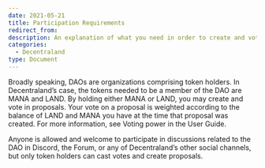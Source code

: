 ```yaml
---
date: 2021-05-21
title: Participation Requirements
redirect_from:
description: An explanation of what you need in order to create and vote in proposals in the DAO.
categories:
  - Decentraland
type: Document
---
```


Broadly speaking, DAOs are organizations comprising token holders. In Decentraland’s case, the tokens needed to be a member of the DAO are MANA and LAND. By holding either MANA or LAND, you may create and vote in proposals. Your vote on a proposal is weighted according to the balance of LAND and MANA you have at the time that proposal was created. For more information, see Voting power in the User Guide.

Anyone is allowed and welcome to participate in discussions related to the DAO in Discord, the Forum, or any of Decentraland’s other social channels, but only token holders can cast votes and create proposals.